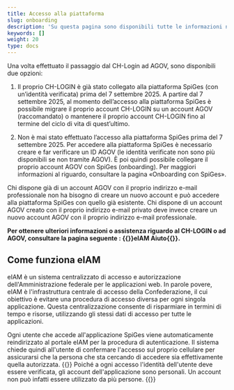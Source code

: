 ```yaml
---
title: Accesso alla piattaforma
slug: onboarding
description: 'Su questa pagina sono disponibili tutte le informazioni necessarie per accedere alla piattaforma SpiGes.'
keywords: []
weight: 20
type: docs
---
```


<!--Nel presente capitolo sono illustrati tutti i passaggi necessari per creare un profilo verificato con il quale accedere alla piattaforma SpiGes.

Per accedere a SpiGes occorre creare un CH-LOGIN con un secondo fattore di autenticazione sicuro e un'identità verificata. Per farlo sono necessari i seguenti passaggi:

1. creare un CH-LOGIN (con l'indirizzo e-mail aziendale);
2. impostare un secondo fattore sicuro in aggiunta al CH-LOGIN;
3. verificare la propria identità sul secondo fattore scelto;
4. collegare (onboarding) il CH-LOGIN appena creato alla piattaforma SpiGes.-->

Una volta effettuato il passaggio dal CH-Login ad AGOV, sono disponibili due opzioni:

1. Il proprio CH-LOGIN è già stato collegato alla piattaforma SpiGes (con un’identità verificata) prima del 7 settembre 2025. 
A partire dal 7 settembre 2025, al momento dell’accesso alla piattaforma SpiGes è possibile migrare il proprio account CH-LOGIN su un account AGOV (raccomandato) o mantenere il proprio account CH-LOGIN fino al termine del ciclo di vita di quest’ultimo.

2. Non è mai stato effettuato l’accesso alla piattaforma SpiGes prima del 7 settembre 2025. 
Per accedere alla piattaforma SpiGes è necessario creare e far verificare un ID AGOV (le identità verificate non sono più disponibili se non tramite AGOV). È poi quindi possibile collegare il proprio account AGOV con SpiGes (onboarding). Per maggiori informazioni al riguardo, consultare la pagina «Onboarding con SpiGes».

Chi dispone già di un account AGOV con il proprio indirizzo e-mail professionale non ha bisogno di creare un nuovo account e può accedere alla piattaforma SpiGes con quello già esistente. Chi dispone di un account AGOV creato con il proprio indirizzo e-mail privato deve invece creare un nuovo account AGOV con il proprio indirizzo e-mail professionale.

<!--Nous vous conseillons de commencer par lire ces pages d'instruction avant d'essayer de configurer votre nouvel accès sécurisé.-->

**Per ottenere ulteriori informazioni o assistenza riguardo al CH-LOGIN o ad AGOV, consultare la pagina seguente : {{<link url="https://help.eiam.swiss/?l=it" newTab="true">}}eIAM Aiuto{{</link>}}.**

## Come funziona eIAM

eIAM è un sistema centralizzato di accesso e autorizzazione dell'Amministrazione federale per le applicazioni web. In parole povere, eIAM è l'infrastruttura centrale di accesso della Confederazione, il cui obiettivo è evitare una procedura di accesso diversa per ogni singola applicazione. Questa centralizzazione consente di risparmiare in termini di tempo e risorse, utilizzando gli stessi dati di accesso per tutte le applicazioni.

Ogni utente che accede all'applicazione SpiGes viene automaticamente reindirizzato al portale eIAM per la procedura di autenticazione. Il sistema chiede quindi all'utente di confermare l'accesso sul proprio cellulare per assicurarsi che la persona che sta cercando di accedere sia effettivamente quella autorizzata.
{{<alert color="warning">}}
Poiché a ogni accesso l'identità dell'utente deve essere verificata, gli account dell'applicazione sono personali. Un account non può infatti essere utilizzato da più persone.
{{</alert>}}
